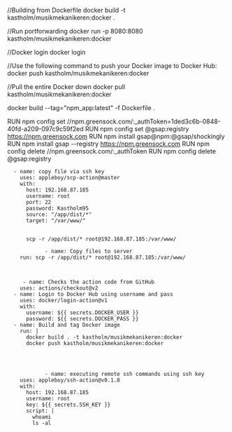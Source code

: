 //Building from Dockerfile
docker build -t kastholm/musikmekanikeren:docker .

//Run portforwarding
docker run -p 8080:8080  kastholm/musikmekanikeren:docker

//Docker login
docker login

//Use the following command to push your Docker image to Docker Hub:
docker push kastholm/musikmekanikeren:docker

//Pull the entire Docker down
docker pull kastholm/musikmekanikeren:docker


docker build --tag="npm_app:latest" -f Dockerfile . 




RUN npm config set //npm.greensock.com/:_authToken=1ded3c6b-0848-40fd-a209-097c9c59f2ed
RUN npm config set @gsap:registry https://npm.greensock.com
RUN npm install gsap@npm:@gsap/shockingly
RUN npm install gsap --registry https://npm.greensock.com
RUN npm config delete //npm.greensock.com/:_authToken
RUN npm config delete @gsap:registry


      - name: copy file via ssh key
        uses: appleboy/scp-action@master
        with:
          host: 192.168.87.185
          username: root
          port: 22
          password: Kastholm95
          source: "/app/dist/*"
          target: "/var/www/"


          scp -r /app/dist/* root@192.168.87.185:/var/www/

                - name: Copy files to server
        run: scp -r /app/dist/* root@192.168.87.185:/var/www/



         - name: Checks the action code from GitHub
        uses: actions/checkout@v2
      - name: Login to Docker Hub using username and pass
        uses: docker/login-action@v1
        with:
          username: ${{ secrets.DOCKER_USER }}
          password: ${{ secrets.DOCKER_PASS }}
      - name: Build and tag Docker image
        run: |
          docker build . -t kastholm/musikmekanikeren:docker
          docker push kastholm/musikmekanikeren:docker




                - name: executing remote ssh commands using ssh key
        uses: appleboy/ssh-action@v0.1.8
        with:
          host: 192.168.87.185
          username: root
          key: ${{ secrets.SSH_KEY }}
          script: |
            whoami
            ls -al